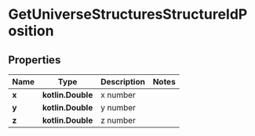 
# GetUniverseStructuresStructureIdPosition

## Properties
Name | Type | Description | Notes
------------ | ------------- | ------------- | -------------
**x** | **kotlin.Double** | x number | 
**y** | **kotlin.Double** | y number | 
**z** | **kotlin.Double** | z number | 



